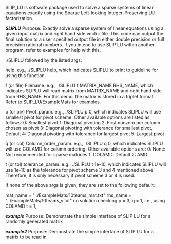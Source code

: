 SLIP_LU is software package used to solve a sparse systems of linear equations
exactly using the Sparse Left-looking Integer-Preserving LU factorization.

*********SLIPLU*********
Purpose: Exactly solve a sparse system of linear equations using a given input
         matrix and right hand side vector file. This code can output the final
         solution to a user specified output file in either double precision or
         full precision rational numbers. If you intend to use SLIP LU within
         another program, refer to examples for help with this.

./SLIPLU followed by the listed args:

help. e.g., ./SLIPLU help, which indicates SLIPLU to print to guideline
for using this function.

f (or file) Filename. e.g., ./SLIPLU f MATRIX_NAME RHS_NAME, which indicates
SLIPLU will read matrix from MATRIX_NAME and right hand side from RHS_NAME.
For this demo, the matrix is stored in a triplet format. Refer to
SLIP_LU/ExampleMats for examples.

p (or piv) Pivot_param. e.g., ./SLIPLU p 0, which indicates SLIPLU will use
smallest pivot for pivot scheme. Other available options are listed
as follows:
       0: Smallest pivot
       1: Diagonal pivoting
       2: First nonzero per column chosen as pivot
       3: Diagonal pivoting with tolerance for smallest pivot, Default
       4: Diagonal pivoting with tolerance for largest pivot
       5: Largest pivot

q (or col) Column_order_param. e.g., ./SLIPLU q 0, which indicates SLIPLU
will use COLAMD for column ordering. Other available options are:
       0: None: Not recommended for sparse matrices
       1: COLAMD: Default
       2: AMD

t (or tol) tolerance_param. e.g., ./SLIPLU t 1e-10, which indicates SLIPLU
will use 1e-10 as the tolerance for pivot scheme 3 and 4 mentioned above.
Therefore, it is only necessary if pivot scheme 3 or 4 is used.

If none of the above args is given, they are set to the following default:

  mat_name = "../ExampleMats/10teams_mat.txt"
  rhs_name = "../ExampleMats/10teams_v.txt"
  no solution checking
  p = 3, 
  q = 1, i.e., using COLAMD
  t = 1,


*********example*********
Purpose: Demonstrate the simple interface of SLIP LU for a randomly generated
         matrix

*********example2*********
Purpose: Demonstrate the simple interface of SLIP LU for a matrix to be read in

